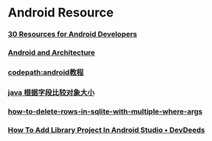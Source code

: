 # Android Resource

### [30 Resources for Android Developers](http://blog.udacity.com/2015/06/30-android-developer-resources.html)
### [Android and Architecture](https://android-developers.googleblog.com/2017/05/android-and-architecture.html)
### [codepath:android教程](https://guides.codepath.com/android)
### [java 根据字段比较对象大小](http://stackoverflow.com/questions/1814095/sorting-an-arraylist-of-contacts-based-on-name)
### [how-to-delete-rows-in-sqlite-with-multiple-where-args](http://stackoverflow.com/questions/14357964/how-to-delete-rows-in-sqlite-with-multiple-where-args)
### [How To Add Library Project In Android Studio • DevDeeds](http://devdeeds.com/add-library-projects-maually-android-studio/)
